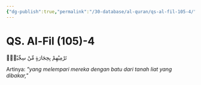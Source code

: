 ```yaml
---
{"dg-publish":true,"permalink":"/30-database/al-quran/qs-al-fil-105-4/"}
---
```



# QS. Al-Fil (105)-4
تَرْمِيْهِمْ بِحِجَارَةٍ مِّنْ سِجِّيْلٍۙ

Artinya: *"yang melempari mereka dengan batu dari tanah liat yang dibakar,"*
